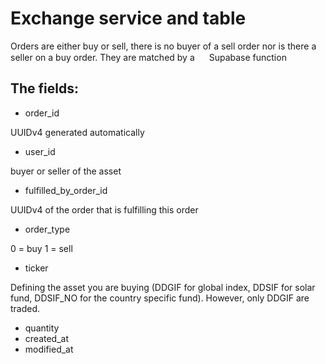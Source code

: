 # Exchange service and table
Orders are either buy or sell, there is no buyer of a sell order nor is there a seller on a buy order. They are matched by a <img src="https://www.vectorlogo.zone/logos/supabase/supabase-icon.svg" alt="" width="15" height="15" />  Supabase function 

## The fields: 
- order_id

UUIDv4 generated automatically
- user_id

buyer or seller of the asset
- fulfilled_by_order_id

UUIDv4 of the order that is fulfilling this order
- order_type

0 = buy
1 = sell
- ticker

Defining the asset you are buying (DDGIF for global index, DDSIF for solar fund, DDSIF_NO for the country specific fund). However, only DDGIF are traded.
- quantity
- created_at
- modified_at
